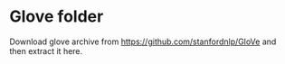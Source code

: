 # Glove folder

Download glove archive from https://github.com/stanfordnlp/GloVe and then extract it here.